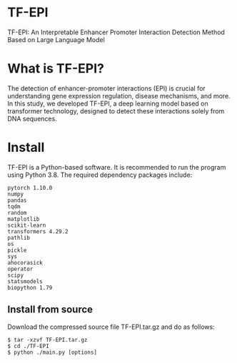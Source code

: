 # TF-EPI
TF-EPI: An Interpretable Enhancer Promoter Interaction Detection Method Based on Large Language Model

# What is TF-EPI?
The detection of enhancer-promoter interactions (EPI) is crucial for understanding gene expression regulation, disease mechanisms, and more. In this study, we developed TF-EPI, a deep learning model based on transformer technology, designed to detect these interactions solely from DNA sequences. 

# Install
TF-EPI is a Python-based software. It is recommended to run the program using Python 3.8. The required dependency packages include:

    pytorch 1.10.0
    numpy
    pandas
    tqdm
    random
    matplotlib
    scikit-learn
    transformers 4.29.2
    pathlib
    os
    pickle
    sys
    ahocorasick
    operator
    scipy
    statsmodels
    biopython 1.79

## Install from source
Download the compressed source file TF-EPI.tar.gz and do as follows:

    $ tar -xzvf TF-EPI.tar.gz
    $ cd ./TF-EPI
    $ python ./main.py [options]
